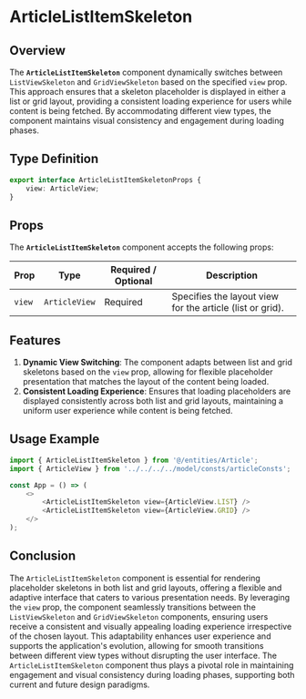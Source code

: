 # ArticleListItemSkeleton

## Overview
The **`ArticleListItemSkeleton`** component dynamically switches between `ListViewSkeleton` and `GridViewSkeleton` based on the specified `view` prop. This approach ensures that a skeleton placeholder is displayed in either a list or grid layout, providing a consistent loading experience for users while content is being fetched. By accommodating different view types, the component maintains visual consistency and engagement during loading phases.

## Type Definition
```typescript
export interface ArticleListItemSkeletonProps {
    view: ArticleView;
}
```

## Props
The **`ArticleListItemSkeleton`** component accepts the following props:

| Prop        | Type       | Required / Optional | Description                                                               |
|-------------|------------|----------------------|---------------------------------------------------------------------------|
| `view`      | `ArticleView`   | Required             | Specifies the layout view for the article (list or grid). |

## Features
1. **Dynamic View Switching**: The component adapts between list and grid skeletons based on the `view` prop, allowing for flexible placeholder presentation that matches the layout of the content being loaded.
2. **Consistent Loading Experience**: Ensures that loading placeholders are displayed consistently across both list and grid layouts, maintaining a uniform user experience while content is being fetched.

## Usage Example
```typescript jsx
import { ArticleListItemSkeleton } from '@/entities/Article';
import { ArticleView } from '../../../../model/consts/articleConsts';

const App = () => (
    <>
        <ArticleListItemSkeleton view={ArticleView.LIST} />
        <ArticleListItemSkeleton view={ArticleView.GRID} />
    </>
);
```
## Conclusion
The `ArticleListItemSkeleton` component is essential for rendering placeholder skeletons in both list and grid layouts, offering a flexible and adaptive interface that caters to various presentation needs. 
By leveraging the `view` prop, the component seamlessly transitions between the `ListViewSkeleton` and `GridViewSkeleton` components, ensuring users receive a consistent and visually appealing loading experience irrespective of the chosen layout. 
This adaptability enhances user experience and supports the application's evolution, allowing for smooth transitions between different view types without disrupting the user interface. 
The `ArticleListItemSkeleton` component thus plays a pivotal role in maintaining engagement and visual consistency during loading phases, supporting both current and future design paradigms.
